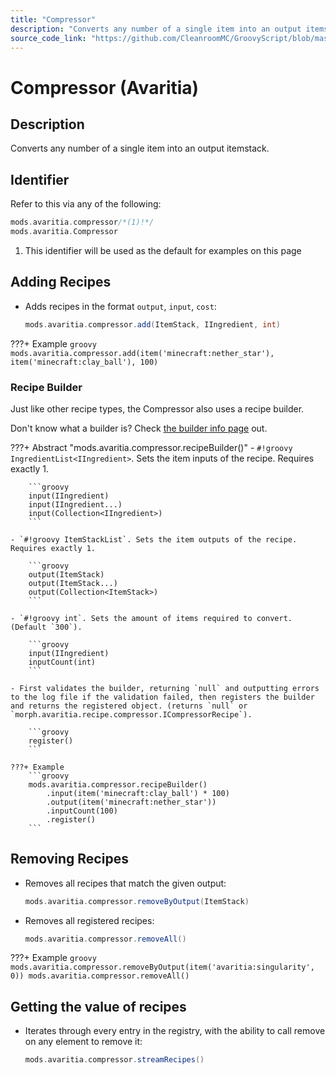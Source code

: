```yaml
---
title: "Compressor"
description: "Converts any number of a single item into an output itemstack."
source_code_link: "https://github.com/CleanroomMC/GroovyScript/blob/master/src/main/java/com/cleanroommc/groovyscript/compat/mods/avaritia/Compressor.java"
---
```


# Compressor (Avaritia)

## Description

Converts any number of a single item into an output itemstack.

## Identifier

Refer to this via any of the following:

```groovy hl_lines="1"
mods.avaritia.compressor/*(1)!*/
mods.avaritia.Compressor
```

1. This identifier will be used as the default for examples on this page

## Adding Recipes

- Adds recipes in the format `output`, `input`, `cost`:

    ```groovy
    mods.avaritia.compressor.add(ItemStack, IIngredient, int)
    ```

???+ Example
    ```groovy
    mods.avaritia.compressor.add(item('minecraft:nether_star'), item('minecraft:clay_ball'), 100)
    ```

### Recipe Builder

Just like other recipe types, the Compressor also uses a recipe builder.

Don't know what a builder is? Check [the builder info page](../../../groovy/builder.md) out.

???+ Abstract "mods.avaritia.compressor.recipeBuilder()"
    - `#!groovy IngredientList<IIngredient>`. Sets the item inputs of the recipe. Requires exactly 1.

        ```groovy
        input(IIngredient)
        input(IIngredient...)
        input(Collection<IIngredient>)
        ```

    - `#!groovy ItemStackList`. Sets the item outputs of the recipe. Requires exactly 1.

        ```groovy
        output(ItemStack)
        output(ItemStack...)
        output(Collection<ItemStack>)
        ```

    - `#!groovy int`. Sets the amount of items required to convert. (Default `300`).

        ```groovy
        input(IIngredient)
        inputCount(int)
        ```

    - First validates the builder, returning `null` and outputting errors to the log file if the validation failed, then registers the builder and returns the registered object. (returns `null` or `morph.avaritia.recipe.compressor.ICompressorRecipe`).

        ```groovy
        register()
        ```

    ???+ Example
        ```groovy
        mods.avaritia.compressor.recipeBuilder()
            .input(item('minecraft:clay_ball') * 100)
            .output(item('minecraft:nether_star'))
            .inputCount(100)
            .register()
        ```



## Removing Recipes

- Removes all recipes that match the given output:

    ```groovy
    mods.avaritia.compressor.removeByOutput(ItemStack)
    ```

- Removes all registered recipes:

    ```groovy
    mods.avaritia.compressor.removeAll()
    ```

???+ Example
    ```groovy
    mods.avaritia.compressor.removeByOutput(item('avaritia:singularity', 0))
    mods.avaritia.compressor.removeAll()
    ```

## Getting the value of recipes

- Iterates through every entry in the registry, with the ability to call remove on any element to remove it:

    ```groovy
    mods.avaritia.compressor.streamRecipes()
    ```
